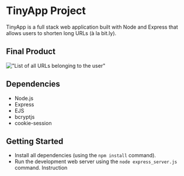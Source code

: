 # TinyApp Project

TinyApp is a full stack web application built with Node and Express that allows users to shorten long URLs (à la bit.ly).

## Final Product

!["List of all URLs belonging to the user"](#https://github.com/superduperhenry/tinyapp/blob/main/docs/urls-page.png)

## Dependencies

- Node.js
- Express
- EJS
- bcryptjs
- cookie-session

## Getting Started

- Install all dependencies (using the `npm install` command).
- Run the development web server using the `node express_server.js` command.
  Instruction

